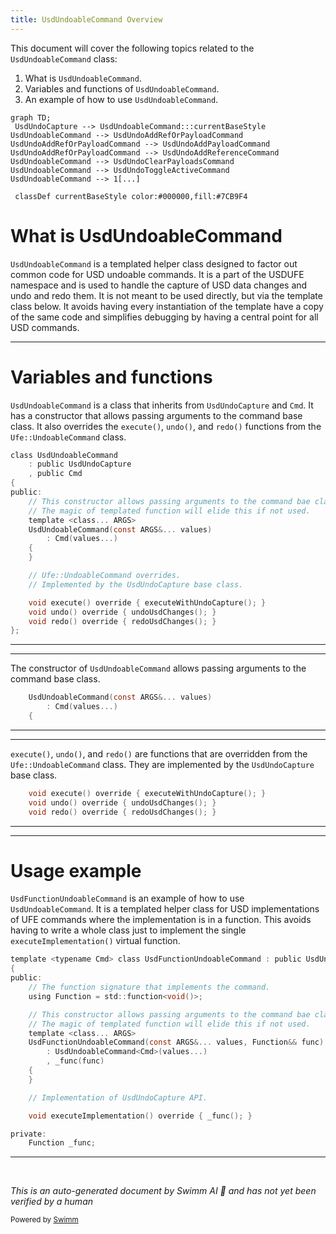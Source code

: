```yaml
---
title: UsdUndoableCommand Overview
---
```


This document will cover the following topics related to the `UsdUndoableCommand` class:

1. What is `UsdUndoableCommand`.
2. Variables and functions of `UsdUndoableCommand`.
3. An example of how to use `UsdUndoableCommand`.

```mermaid
graph TD;
 UsdUndoCapture --> UsdUndoableCommand:::currentBaseStyle
UsdUndoableCommand --> UsdUndoAddRefOrPayloadCommand
UsdUndoAddRefOrPayloadCommand --> UsdUndoAddPayloadCommand
UsdUndoAddRefOrPayloadCommand --> UsdUndoAddReferenceCommand
UsdUndoableCommand --> UsdUndoClearPayloadsCommand
UsdUndoableCommand --> UsdUndoToggleActiveCommand
UsdUndoableCommand --> 1[...]

 classDef currentBaseStyle color:#000000,fill:#7CB9F4
```

# What is UsdUndoableCommand

`UsdUndoableCommand` is a templated helper class designed to factor out common code for USD undoable commands. It is a part of the USDUFE namespace and is used to handle the capture of USD data changes and undo and redo them. It is not meant to be used directly, but via the template class below. It avoids having every instantiation of the template have a copy of the same code and simplifies debugging by having a central point for all USD commands.

<SwmSnippet path="/lib/usdUfe/ufe/UsdUndoableCommand.h" line="91">

---

# Variables and functions

`UsdUndoableCommand` is a class that inherits from `UsdUndoCapture` and `Cmd`. It has a constructor that allows passing arguments to the command base class. It also overrides the `execute()`, `undo()`, and `redo()` functions from the `Ufe::UndoableCommand` class.

```c
class UsdUndoableCommand
    : public UsdUndoCapture
    , public Cmd
{
public:
    // This constructor allows passing arguments to the command bae class.
    // The magic of templated function will elide this if not used.
    template <class... ARGS>
    UsdUndoableCommand(const ARGS&... values)
        : Cmd(values...)
    {
    }

    // Ufe::UndoableCommand overrides.
    // Implemented by the UsdUndoCapture base class.

    void execute() override { executeWithUndoCapture(); }
    void undo() override { undoUsdChanges(); }
    void redo() override { redoUsdChanges(); }
};
```

---

</SwmSnippet>

<SwmSnippet path="/lib/usdUfe/ufe/UsdUndoableCommand.h" line="99">

---

The constructor of `UsdUndoableCommand` allows passing arguments to the command base class.

```c
    UsdUndoableCommand(const ARGS&... values)
        : Cmd(values...)
    {
```

---

</SwmSnippet>

<SwmSnippet path="/lib/usdUfe/ufe/UsdUndoableCommand.h" line="107">

---

`execute()`, `undo()`, and `redo()` are functions that are overridden from the `Ufe::UndoableCommand` class. They are implemented by the `UsdUndoCapture` base class.

```c
    void execute() override { executeWithUndoCapture(); }
    void undo() override { undoUsdChanges(); }
    void redo() override { redoUsdChanges(); }
```

---

</SwmSnippet>

<SwmSnippet path="/lib/usdUfe/ufe/UsdUndoableCommand.h" line="117">

---

# Usage example

`UsdFunctionUndoableCommand` is an example of how to use `UsdUndoableCommand`. It is a templated helper class for USD implementations of UFE commands where the implementation is in a function. This avoids having to write a whole class just to implement the single `executeImplementation()` virtual function.

```c
template <typename Cmd> class UsdFunctionUndoableCommand : public UsdUndoableCommand<Cmd>
{
public:
    // The function signature that implements the command.
    using Function = std::function<void()>;

    // This constructor allows passing arguments to the command bae class.
    // The magic of templated function will elide this if not used.
    template <class... ARGS>
    UsdFunctionUndoableCommand(const ARGS&... values, Function&& func)
        : UsdUndoableCommand<Cmd>(values...)
        , _func(func)
    {
    }

    // Implementation of UsdUndoCapture API.

    void executeImplementation() override { _func(); }

private:
    Function _func;
```

---

</SwmSnippet>

&nbsp;

_This is an auto-generated document by Swimm AI 🌊 and has not yet been verified by a human_

<SwmMeta version="3.0.0" repo-id="Z2l0aHViJTNBJTNBbWF5YS11c2QlM0ElM0FnaWxhZG5hdm90" repo-name="maya-usd"><sup>Powered by [Swimm](/)</sup></SwmMeta>
